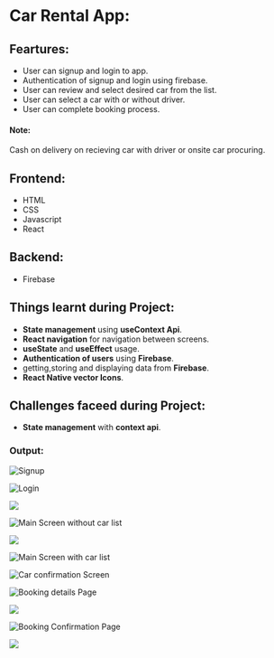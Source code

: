 # Car Rental App:

## Feartures:
* User can signup and login to app.
* Authentication of signup and login using firebase.
* User can review and select desired car from the list.
* User can select a car with or without driver.
* User can complete booking process.

#### Note:
Cash on delivery on recieving car with driver or onsite car procuring.

## Frontend:
* HTML
* CSS
* Javascript
* React

## Backend:
* Firebase

## Things learnt during Project:
* **State management** using **useContext Api**.
* **React navigation** for navigation between screens.
* **useState** and **useEffect** usage.
* **Authentication of users** using **Firebase**.
* getting,storing and displaying data from **Firebase**.
* **React Native vector Icons**.

## Challenges faceed during Project:
* **State management** with **context api**.

### Output:

![Signup](https://github.com/SyedOsamaAhmed/car-rental/blob/master/assets/Screenshots/screen%201.PNG?raw=true)

![Login](https://github.com/SyedOsamaAhmed/car-rental/blob/master/assets/Screenshots/screen%202.PNG?raw=true)

![](https://github.com/SyedOsamaAhmed/car-rental/blob/master/assets/Screenshots/screen%203.PNG?raw=true)

![Main Screen without car list](https://github.com/SyedOsamaAhmed/car-rental/blob/master/assets/Screenshots/screen%204.PNG?raw=true)

![](https://github.com/SyedOsamaAhmed/car-rental/blob/master/assets/Screenshots/screen%205%20(2).PNG?raw=true)

![Main Screen with car list](https://github.com/SyedOsamaAhmed/car-rental/blob/master/assets/Screenshots/screen%206.PNG?raw=true)

![Car confirmation Screen](https://github.com/SyedOsamaAhmed/car-rental/blob/master/assets/Screenshots/screen%207.PNG?raw=true)

![Booking details Page](https://github.com/SyedOsamaAhmed/car-rental/blob/master/assets/Screenshots/screen%208.PNG?raw=true)

![](https://github.com/SyedOsamaAhmed/car-rental/blob/master/assets/Screenshots/screen%209.PNG?raw=true)

![Booking Confirmation Page](https://github.com/SyedOsamaAhmed/car-rental/blob/master/assets/Screenshots/screen%2010.PNG?raw=true)

![](https://github.com/SyedOsamaAhmed/car-rental/blob/master/assets/Screenshots/screen%2011.PNG?raw=true)
